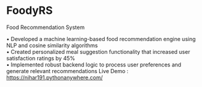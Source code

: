 # FoodyRS
Food Recommendation System

• Developed a machine learning-based food recommendation engine using NLP and cosine similarity algorithms  
• Created personalized meal suggestion functionality that increased user satisfaction ratings by 45%  
• Implemented robust backend logic to process user preferences and generate relevant recommendations 
Live Demo : https://nihar191.pythonanywhere.com/ 
